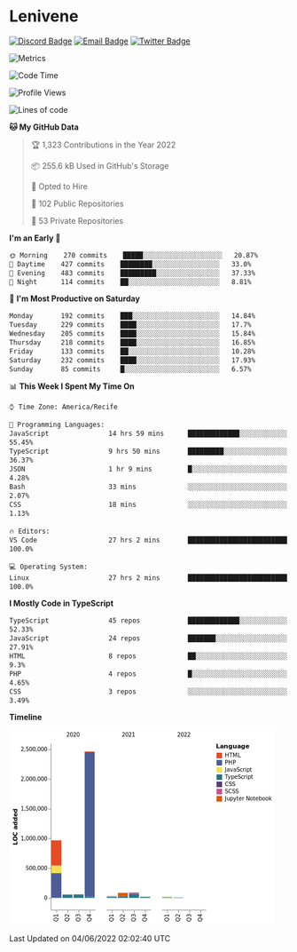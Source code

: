 # Lenivene

[![Discord Badge](https://img.shields.io/badge/-Lenivene%230715-black?style=flat-square&logo=Discord&logoColor=white)](http://discord.com/)
[![Email Badge](https://img.shields.io/badge/-lenivene@msn.com-black?style=flat-square&logo=Gmail&logoColor=white&link=mailto:lenivene@msn.com)](mailto:lenivene@msn.com)
[![Twitter Badge](https://img.shields.io/badge/-@enevinel-black?style=flat-square&logo=twitter&logoColor=white&link=https://twitter.com/enevinel)](https://twitter.com/enevinel)

<!-- https://github-readme-stats.vercel.app/api?username=lenivene&show_icons=true -->

<img src="https://metrics.lecoq.io/lenivene?template=classic&config.timezone=America%2FRecife" alt="Metrics" />

<!--START_SECTION:waka-->
![Code Time](http://img.shields.io/badge/Code%20Time-257%20hrs%2026%20mins-blue)

![Profile Views](http://img.shields.io/badge/Profile%20Views-1-blue)

![Lines of code](https://img.shields.io/badge/From%20Hello%20World%20I%27ve%20Written-4%20Million%20lines%20of%20code-blue)

**🐱 My GitHub Data** 

> 🏆 1,323 Contributions in the Year 2022
 > 
> 📦 255.6 kB Used in GitHub's Storage 
 > 
> 💼 Opted to Hire
 > 
> 📜 102 Public Repositories 
 > 
> 🔑 53 Private Repositories  
 > 
**I'm an Early 🐤** 

```text
🌞 Morning    270 commits    █████░░░░░░░░░░░░░░░░░░░░   20.87% 
🌆 Daytime    427 commits    ████████░░░░░░░░░░░░░░░░░   33.0% 
🌃 Evening    483 commits    █████████░░░░░░░░░░░░░░░░   37.33% 
🌙 Night      114 commits    ██░░░░░░░░░░░░░░░░░░░░░░░   8.81%

```
📅 **I'm Most Productive on Saturday** 

```text
Monday       192 commits    ███░░░░░░░░░░░░░░░░░░░░░░   14.84% 
Tuesday      229 commits    ████░░░░░░░░░░░░░░░░░░░░░   17.7% 
Wednesday    205 commits    ████░░░░░░░░░░░░░░░░░░░░░   15.84% 
Thursday     218 commits    ████░░░░░░░░░░░░░░░░░░░░░   16.85% 
Friday       133 commits    ██░░░░░░░░░░░░░░░░░░░░░░░   10.28% 
Saturday     232 commits    ████░░░░░░░░░░░░░░░░░░░░░   17.93% 
Sunday       85 commits     █░░░░░░░░░░░░░░░░░░░░░░░░   6.57%

```


📊 **This Week I Spent My Time On** 

```text
⌚︎ Time Zone: America/Recife

💬 Programming Languages: 
JavaScript               14 hrs 59 mins      █████████████░░░░░░░░░░░░   55.45% 
TypeScript               9 hrs 50 mins       █████████░░░░░░░░░░░░░░░░   36.37% 
JSON                     1 hr 9 mins         █░░░░░░░░░░░░░░░░░░░░░░░░   4.28% 
Bash                     33 mins             ░░░░░░░░░░░░░░░░░░░░░░░░░   2.07% 
CSS                      18 mins             ░░░░░░░░░░░░░░░░░░░░░░░░░   1.13%

🔥 Editors: 
VS Code                  27 hrs 2 mins       █████████████████████████   100.0%

💻 Operating System: 
Linux                    27 hrs 2 mins       █████████████████████████   100.0%

```

**I Mostly Code in TypeScript** 

```text
TypeScript               45 repos            █████████████░░░░░░░░░░░░   52.33% 
JavaScript               24 repos            ███████░░░░░░░░░░░░░░░░░░   27.91% 
HTML                     8 repos             ██░░░░░░░░░░░░░░░░░░░░░░░   9.3% 
PHP                      4 repos             █░░░░░░░░░░░░░░░░░░░░░░░░   4.65% 
CSS                      3 repos             ░░░░░░░░░░░░░░░░░░░░░░░░░   3.49%

```


**Timeline**

![Chart not found](https://raw.githubusercontent.com/lenivene/lenivene/master/charts/bar_graph.png) 


 Last Updated on 04/06/2022 02:02:40 UTC
<!--END_SECTION:waka-->